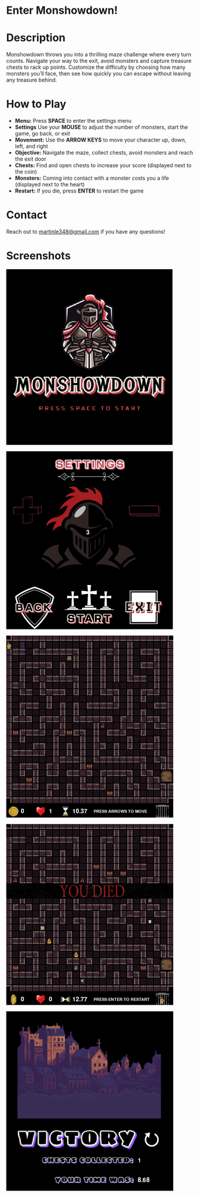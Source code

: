 
# Enter Monshowdown!

# Description
Monshowdown throws you into a thrilling maze challenge where every turn counts. Navigate your way to the exit, 
avoid monsters and capture treasure chests to rack up points. Customize the difficulty by choosing how many 
monsters you’ll face, then see how quickly you can escape without leaving any treasure behind.


# How to Play
- **Menu:** Press **SPACE** to enter the settings menu
- **Settings** Use your **MOUSE** to adjust the number of monsters, start the game, go back, or exit
- **Movement:** Use the **ARROW KEYS** to move your character up, down, left, and right
- **Objective:** Navigate the maze, collect chests, avoid monsters and reach the exit door
- **Chests:** Find and open chests to increase your score (displayed next to the coin)
- **Monsters:** Coming into contact with a monster costs you a life (displayed next to the heart)
- **Restart:** If you die, press **ENTER** to restart the game


# Contact
Reach out to martinle348@gmail.com if you have any questions!


# Screenshots
![start](screenshots/start_screenshot.png)

![settings](screenshots/settings_screenshot.png)

![game](screenshots/game_screenshot.png)

![death](screenshots/death_screeenshot.png)

![end](screenshots/end_screenshot.png)
